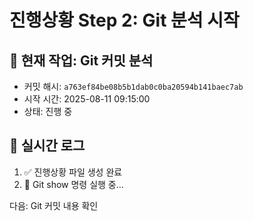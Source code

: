 # 진행상황 Step 2: Git 분석 시작

## 🚀 현재 작업: Git 커밋 분석
- 커밋 해시: `a763ef84be08b5b1dab0c0ba20594b141baec7ab`
- 시작 시간: 2025-08-11 09:15:00
- 상태: 진행 중

## 📝 실시간 로그
1. ✅ 진행상황 파일 생성 완료
2. 🔄 Git show 명령 실행 중...

다음: Git 커밋 내용 확인
